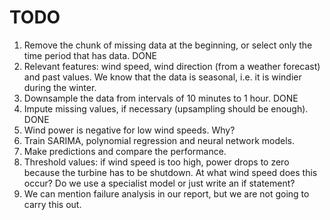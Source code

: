 # TODO

1. Remove the chunk of missing data at the beginning, or select only the time period that has data. DONE
2. Relevant features: wind speed, wind direction (from a weather forecast) and past values. We know that the data is seasonal, i.e. it is windier during the winter.
3. Downsample the data from intervals of 10 minutes to 1 hour. DONE
4. Impute missing values, if necessary (upsampling should be enough). DONE
5. Wind power is negative for low wind speeds. Why?
6. Train SARIMA, polynomial regression and neural network models.
7. Make predictions and compare the performance.
8. Threshold values: if wind speed is too high, power drops to zero because the turbine has to be shutdown. At what wind speed does this occur? Do we use a specialist model or just write an if statement?
9. We can mention failure analysis in our report, but we are not going to carry this out. 

